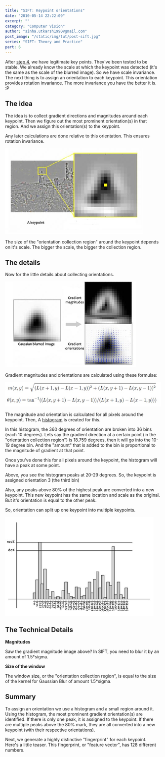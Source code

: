 ```yaml
---
title: "SIFT: Keypoint orientations"
date: "2010-05-14 22:22:09"
excerpt: ""
category: "Computer Vision"
author: "sinha.utkarsh1990@gmail.com"
post_image: "/static/img/tut/post-sift.jpg"
series: "SIFT: Theory and Practice"
part: 6
---
```


After [step 4](/tutorials/sift-scale-invariant-feature-transform-eliminate-low-contrast/), we have legitimate key points. They've been tested to be stable. We already know the scale at which the keypoint was detected (it's the same as the scale of the blurred image). So we have scale invariance. The next thing is to assign an orientation to each keypoint. This orientation provides rotation invariance. The more invariance you have the better it is. :P 

## The idea

The idea is to collect gradient directions and magnitudes around each keypoint. Then we figure out the most prominent orientation(s) in that region. And we assign this orientation(s) to the keypoint.

Any later calculations are done relative to this orientation. This ensures rotation invariance. 

![](/static/img/tut/sift-a-keypoint.jpg)

The size of the "orientation collection region" around the keypoint depends on it's scale. The bigger the scale, the bigger the collection region. 

## The details

Now for the little details about collecting orientations.

![](/static/img/tut/sift-orientation-window.jpg)

Gradient magnitudes and orientations are calculated using these formulae:

![](/static/img/tut/sift-orientation-eqns.jpg)

The magnitude and orientation is calculated for all pixels around the keypoint. Then, A [histogram](/tutorials/histograms-from-simplest-to-the-most-complex/) is created for this.

In this histogram, the 360 degrees of orientation are broken into 36 bins (each 10 degrees). Lets say the gradient direction at a certain point (in the "orientation collection region") is 18.759 degrees, then it will go into the 10-19 degree bin. And the "amount" that is added to the bin is proportional to the magnitude of gradient at that point. 

Once you've done this for all pixels around the keypoint, the histogram will have a peak at some point.

Above, you see the histogram peaks at 20-29 degrees. So, the keypoint is assigned orientation 3 (the third bin)

Also, any peaks above 80% of the highest peak are converted into a new keypoint. This new keypoint has the same location and scale as the original. But it's orientation is equal to the other peak.

So, orientation can split up one keypoint into multiple keypoints.

![](/static/img/tut/sift-orientation-histogram.jpg)

## The Technical Details

**Magnitudes**

Saw the gradient magnitude image above? In SIFT, you need to blur it by an amount of 1.5*sigma. 

**Size of the window**

The window size, or the "orientation collection region", is equal to the size of the kernel for Gaussian Blur of amount 1.5*sigma.

## Summary

To assign an orientation we use a histogram and a small region around it. Using the histogram, the most prominent gradient orientation(s) are identified. If there is only one peak, it is assigned to the keypoint. If there are multiple peaks above the 80% mark, they are all converted into a new keypoint (with their respective orientations).

Next, we generate a highly distinctive "fingerprint" for each keypoint. Here's a little teaser. This fingerprint, or "feature vector", has 128 different numbers.
